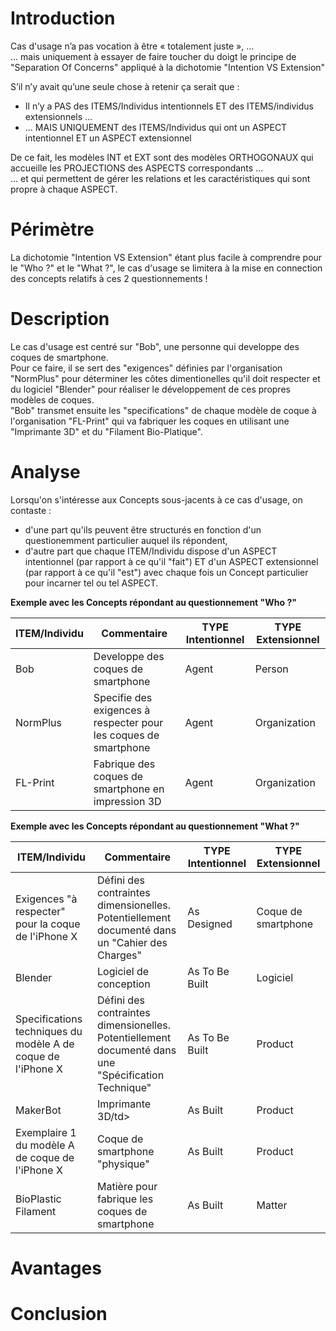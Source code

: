 Introduction
==
Cas d'usage n’a pas vocation à être « totalement juste », ...   
... mais uniquement à essayer de faire toucher du doigt le principe de "Separation Of Concerns" appliqué à la dichotomie "Intention VS Extension"

S’il n’y avait qu’une seule chose à retenir ça serait que :
* Il n’y a PAS des ITEMS/Individus intentionnels ET des ITEMS/individus extensionnels ...   
* ... MAIS UNIQUEMENT des ITEMS/Individus qui ont un ASPECT intentionnel ET un ASPECT extensionnel

De ce fait, les modèles INT et EXT sont des modèles ORTHOGONAUX qui accueille les PROJECTIONS des ASPECTS correspondants ...      
... et qui permettent de gérer les relations et les caractéristiques qui sont propre à chaque ASPECT.

Périmètre
==
La dichotomie "Intention VS Extension" étant plus facile à comprendre pour le "Who ?" et le "What ?", le cas d'usage se limitera à la mise en connection des concepts relatifs à ces 2 questionnements !

Description
==
Le cas d'usage est centré sur "Bob", une personne qui developpe des coques de smartphone.   
Pour ce faire, il se sert des "exigences" définies par l'organisation "NormPlus" pour déterminer les côtes dimentionelles qu'il doit respecter et du logiciel "Blender" pour réaliser le développement de ces propres modèles de coques.   
"Bob" transmet ensuite les "specifications" de chaque modèle de coque à l'organisation "FL-Print" qui va fabriquer les coques en utilisant une "Imprimante 3D" et du "Filament Bio-Platique".

Analyse
==
Lorsqu'on s'intéresse aux Concepts sous-jacents à ce cas d'usage, on contaste :
* d'une part qu'ils peuvent être structurés en fonction d'un questionemment particulier auquel ils répondent, 
* d'autre part que chaque ITEM/Individu dispose d'un ASPECT intentionnel (par rapport à ce qu'il "fait") ET d'un ASPECT extensionnel (par rapport à ce qu'il "est") avec chaque fois un Concept particulier pour incarner tel ou tel ASPECT.

__Exemple avec les Concepts répondant au questionnement "Who ?"__
<table>
    <thead>
        <tr>
            <th>ITEM/Individu</th>
            <th>Commentaire</th>            
            <th>TYPE Intentionnel</th>
            <th>TYPE Extensionnel</th>
        </tr>
    </thead>
    <tbody>
        <tr>
            <td>Bob</td>
            <td>Developpe des coques de smartphone</td>
            <td>Agent</td>
            <td>Person</td>
        </tr>
        <tr>
            <td>NormPlus</td>
            <td>Specifie des exigences à respecter pour les coques de smartphone</td>         
            <td>Agent</td>
            <td>Organization</td>
        </tr>
        <tr>
            <td>FL-Print</td>
            <td>Fabrique des coques de smartphone en impression 3D</td> 
            <td>Agent</td>
            <td>Organization</td>
        </tr>
    </tbody>
</table>

__Exemple avec les Concepts répondant au questionnement "What ?"__
<table>
    <thead>
        <tr>
            <th>ITEM/Individu</th>
            <th>Commentaire</th>            
            <th>TYPE Intentionnel</th>
            <th>TYPE Extensionnel</th>
        </tr>
    </thead>
    <tbody>
        <tr>
            <td>Exigences "à respecter" pour la coque de l'iPhone X</td>
            <td>Défini des contraintes dimensionelles. Potentiellement documenté dans un "Cahier des Charges"</td>
            <td>As Designed</td>
            <td>Coque de smartphone</td>
        </tr>
        <tr>
            <td>Blender</td>
            <td>Logiciel de conception</td>         
            <td>As To Be Built</td>
            <td>Logiciel</td>
        </tr>
        <tr>
            <td>Specifications techniques du modèle A de coque de l'iPhone X</td>
            <td>Défini des contraintes dimensionelles. Potentiellement documenté dans une "Spécification Technique"</td>
            <td>As To Be Built</td>
            <td>Product</td>
        </tr>
        <tr>
            <td>MakerBot</td>
            <td>Imprimante 3D/td>
            <td>As Built</td>
            <td>Product</td>
        </tr>
        <tr>
            <td>Exemplaire 1 du modèle A de coque de l'iPhone X</td>
            <td>Coque de smartphone "physique"</td>
            <td>As Built</td>
            <td>Product</td>
        </tr>
        <tr>
            <td>BioPlastic Filament</td>
            <td>Matière pour fabrique les coques de smartphone</td>
            <td>As Built</td>
            <td>Matter</td>
        </tr>
    </tbody>
</table>

Avantages
==

Conclusion
==
